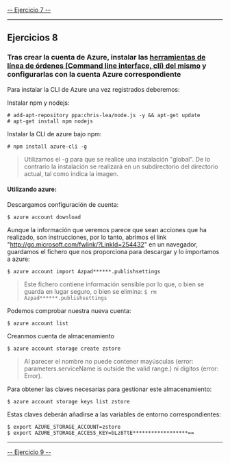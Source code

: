 [-- Ejercicio 7 --](./ejercicio07.md)

------------------

## Ejercicios 8

### Tras crear la cuenta de Azure, instalar las [herramientas de línea de órdenes (Command line interface, cli) del mismo](http://www.windowsazure.com/en-us/manage/install-and-configure-cli/) y configurarlas con la cuenta Azure correspondiente

Para instalar la CLI de Azure una vez registrados deberemos:

Instalar npm y nodejs:
    
    # add-apt-repository ppa:chris-lea/node.js -y && apt-get update
    # apt-get install npm nodejs


Instalar la CLI de azure bajo npm:

    # npm install azure-cli -g

> Utilizamos el -g para que se realice una instalación "global". De lo contrario la instalación se realizará en un subdirectorio del directorio actual, tal como indica la imagen.


#### Utilizando azure:
Descargamos configuración de cuenta:

    $ azure account download

Aunque la información que veremos parece que sean acciones que ha realizado, son instrucciones, por lo tanto, abrimos el link "http://go.microsoft.com/fwlink/?LinkId=254432" en un navegador, guardamos el fichero que nos proporciona para descargar y lo importamos a azure:

    $ azure account import Azpad******.publishsettings

> Este fichero contiene información sensible por lo que, o bien se guarda en lugar seguro, o bien se elimina: `$ rm Azpad******.publishsettings`

Podemos comprobar nuestra nueva cuenta:

    $ azure account list

Creanmos cuenta de almacenamiento

    $ azure account storage create zstore

> Al parecer el nombre no puede contener mayúsculas (error:   parameters.serviceName is outside the valid range.) ni dígitos (error:   Error).
	
Para obtener las claves necesarias para gestionar este almacenamiento:

    $ azure account storage keys list zstore

Estas claves deberán añadirse a las variables de entorno correspondientes:

    $ export AZURE_STORAGE_ACCOUNT=zstore
    $ export AZURE_STORAGE_ACCESS_KEY=bLz8TtE******************==


------------------

[-- Ejercicio 9 --](./ejercicio09.md)
